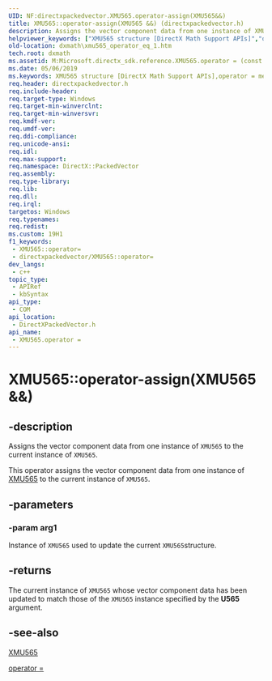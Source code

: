 ```yaml
---
UID: NF:directxpackedvector.XMU565.operator-assign(XMU565&&)
title: XMU565::operator-assign(XMU565 &&) (directxpackedvector.h)
description: Assigns the vector component data from one instance of XMU565 to the current instance of XMU565.
helpviewer_keywords: ["XMU565 structure [DirectX Math Support APIs]","operator = method","XMU565.operator =(const XMU565&)","XMU565.operator-assign(XMU565 &&)","XMU565.operator=","XMU565::operator-assign(XMU565 &&)","XMU565::operator=","dxmath.xmu565_operator_eq_1","operator = method [DirectX Math Support APIs]","operator = method [DirectX Math Support APIs]","XMU565 structure","operator="]
old-location: dxmath\xmu565_operator_eq_1.htm
tech.root: dxmath
ms.assetid: M:Microsoft.directx_sdk.reference.XMU565.operator = (const XMU565)
ms.date: 05/06/2019
ms.keywords: XMU565 structure [DirectX Math Support APIs],operator = method, XMU565.operator =(const XMU565&), XMU565.operator-assign(XMU565 &&), XMU565.operator=, XMU565::operator-assign(XMU565 &&), XMU565::operator=, dxmath.xmu565_operator_eq_1, operator = method [DirectX Math Support APIs], operator = method [DirectX Math Support APIs],XMU565 structure, operator=
req.header: directxpackedvector.h
req.include-header: 
req.target-type: Windows
req.target-min-winverclnt: 
req.target-min-winversvr: 
req.kmdf-ver: 
req.umdf-ver: 
req.ddi-compliance: 
req.unicode-ansi: 
req.idl: 
req.max-support: 
req.namespace: DirectX::PackedVector
req.assembly: 
req.type-library: 
req.lib: 
req.dll: 
req.irql: 
targetos: Windows
req.typenames: 
req.redist: 
ms.custom: 19H1
f1_keywords:
 - XMU565::operator=
 - directxpackedvector/XMU565::operator=
dev_langs:
 - c++
topic_type:
 - APIRef
 - kbSyntax
api_type:
 - COM
api_location:
 - DirectXPackedVector.h
api_name:
 - XMU565.operator =
---
```


# XMU565::operator-assign(XMU565 &&)


## -description

Assigns the vector component data from one instance of <code>XMU565</code> to the current instance of <code>XMU565</code>.

This operator assigns the vector component data from one instance of <a href="/windows/win32/api/directxpackedvector/ns-directxpackedvector-xmu565">XMU565</a> to the current instance of <code>XMU565</code>.

## -parameters

### -param arg1

Instance of <code>XMU565</code> used to update the current <code>XMU565</code>structure.

## -returns

The current instance of <code>XMU565</code> whose vector component data has been updated to match those of the <code>XMU565</code> instance specified by the <b>U565</b> argument.

## -see-also

<a href="/windows/win32/api/directxpackedvector/ns-directxpackedvector-xmu565">XMU565</a>

<a href="https://msdn.microsoft.com/05e80a7b-107a-4355-a057-3315cdf46844">operator = </a>

